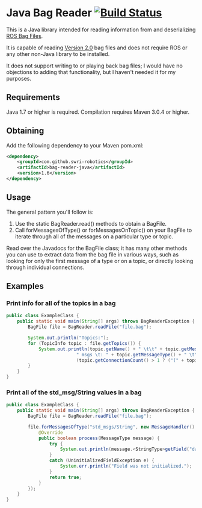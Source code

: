 # Java Bag Reader   [![Build Status](https://travis-ci.org/swri-robotics/bag-reader-java.svg?branch=master)](https://travis-ci.org/swri-robotics/bag-reader-java)

This is a Java library intended for reading information from and deserializing [ROS Bag Files](http://wiki.ros.org/Bags).

It is capable of reading [Version 2.0](http://wiki.ros.org/Bags/Format/2.0) bag files and does not require ROS or any other non-Java library to be installed.

It does not support writing to or playing back bag files; I would have no objections to adding that functionality, but I haven't needed it for my purposes.

## Requirements

Java 1.7 or higher is required.  Compilation requires Maven 3.0.4 or higher.

## Obtaining

Add the following dependency to your Maven pom.xml:

```xml
<dependency>
    <groupId>com.github.swri-robotics</groupId>
    <artifactId>bag-reader-java</artifactId>
    <version>1.6</version>
</dependency>
```

## Usage

The general pattern you'll follow is:

1. Use the static BagReader.read() methods to obtain a BagFile.
2. Call forMessagesOfType() or forMessagesOnTopic() on your BagFile to iterate through all of the messages on a particular type or topic.

Read over the Javadocs for the BagFile class; it has many other methods you can use to extract data from the bag file in various ways, such as looking for only the first message of a type or on a topic, or directly looking through individual connections.

## Examples

### Print info for all of the topics in a bag

```java
public class ExampleClass {
    public static void main(String[] args) throws BagReaderException {
        BagFile file = BagReader.readFile("file.bag");

        System.out.println("Topics:");
        for (TopicInfo topic : file.getTopics()) {
            System.out.println(topic.getName() + " \t\t" + topic.getMessageCount() +
                          " msgs \t: " + topic.getMessageType() + " \t" +
                          (topic.getConnectionCount() > 1 ? ("(" + topic.getConnectionCount() + " connections)") : ""));
        }
    }
}
```

### Print all of the std_msg/String values in a bag

```java
public class ExampleClass {
    public static void main(String[] args) throws BagReaderException {
        BagFile file = BagReader.readFile("file.bag");

        file.forMessagesOfType("std_msgs/String", new MessageHandler() {
            @Override
            public boolean process(MessageType message) {
                try {
                    System.out.println(message.<StringType>getField("data").getValue());
                }
                catch (UninitializedFieldException e) {
                    System.err.println("Field was not initialized.");
                }
                return true;
            }
        });
    }
}
```

